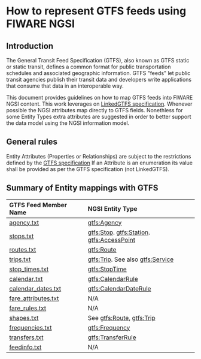 # How to represent GTFS feeds using FIWARE NGSI

## Introduction

 The General Transit Feed Specification (GTFS), also known as GTFS static or static transit,
 defines a common format for public transportation schedules and associated geographic information.
 GTFS "feeds" let public transit agencies publish their transit data and developers write applications that consume
 that data in an interoperable way.
 
 This document provides guidelines on how to map GTFS feeds into FIWARE NGSI content.
 This work leverages on [LinkedGTFS specification](https://github.com/OpenTransport/linked-gtfs/blob/master/spec.md).
 Whenever possible the NGSI attributes map directly to GTFS fields. Nonethless for some Entity Types extra attributes are suggested in order
 to better support the data model using the NGSI information model. 
 
## General rules
 
 Entity Attributes (Properties or Relationships) are subject to the restrictions defined by the
 [GTFS specification](https://developers.google.com/transit/gtfs/reference/#term-definitions)
 If an Attribute is an enumeration its value shall be provided as per the GTFS specification (not LinkedGTFS). 

## Summary of Entity mappings with GTFS


| GTFS Feed Member Name                                                                           | NGSI Entity Type                                                                                                           |
|:----------------------------------------------------------------------------------------------- |:---------------------------------------------------------------------------------------------------------------------------|
| [agency.txt](https://developers.google.com/transit/gtfs/reference/#agencytxt)                   |   [gtfs:Agency](../Agency/doc/spec.md)                                                                                     |
| [stops.txt](https://developers.google.com/transit/gtfs/reference/#stopstxt)                     |   [gtfs:Stop](../Stop/doc/spec.md). [gtfs:Station](../Station/doc/spec.md). [gtfs:AccessPoint](../AccessPoint/doc/spec.md) |
| [routes.txt](https://developers.google.com/transit/gtfs/reference/#routestxt)                   |   [gtfs:Route](../Route/doc/spec.md)                                                                                       |
| [trips.txt](https://developers.google.com/transit/gtfs/reference/#tripstxt)                     |   [gtfs:Trip](../Trip/doc/spec.md). See also [gtfs:Service](../Service/doc/spec.md)                                         |
| [stop_times.txt](https://developers.google.com/transit/gtfs/reference/#stop_timestxt)           |   [gtfs:StopTime](../StopTime/doc/spec.md)                                                                                 |
| [calendar.txt](https://developers.google.com/transit/gtfs/reference/#calendartxt)               |   [gtfs:CalendarRule](../CalendarRule/doc/spec.md)                                                                                 |
| [calendar_dates.txt](https://developers.google.com/transit/gtfs/reference/#calendar_datestxt)   |   [gtfs:CalendarDateRule](../CalendarDateRule/doc/spec.md)                                                                       |  
| [fare_attributes.txt](https://developers.google.com/transit/gtfs/reference/#fare_attributestxt) |   N/A                                                                                                                      |
| [fare_rules.txt](https://developers.google.com/transit/gtfs/reference/#fare_rulestxt)           |   N/A                                                                                                                      |
| [shapes.txt](https://developers.google.com/transit/gtfs/reference/#shapestxt)                   |   See   [gtfs:Route](../Route/doc/spec.md),   [gtfs:Trip](../Trip/doc/spec.md)                                             |
| [frequencies.txt](https://developers.google.com/transit/gtfs/reference/#frequenciestxt)         |   [gtfs:Frequency](../Frequency/doc/spec.md)                                                                               |
| [transfers.txt](https://developers.google.com/transit/gtfs/reference/#transferstxt)             |   [gtfs:TransferRule](../TransferRule/doc/spec.md)                                                                         |
| [feedinfo.txt](https://developers.google.com/transit/gtfs/reference/#feed_infotxt)              |   N/A                                                                                                                      |

